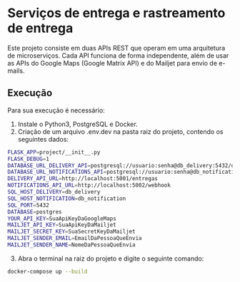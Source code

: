# Serviços de entrega e rastreamento de entrega
Este projeto consiste em duas APIs REST que operam em uma arquitetura de microserviços. Cada API funciona de forma independente, além de usar as APIs do Google Maps (Google Matrix API) e do Mailjet para envio de e-mails.

## Execução
Para sua execução é necessário:
1. Instale o Python3, PostgreSQL e Docker.
2. Criação de um arquivo .env.dev na pasta raiz do projeto, contendo os seguintes dados:
```sh
FLASK_APP=project/__init__.py
FLASK_DEBUG=1
DATABASE_URL_DELIVERY_API=postgresql://usuario:senha@db_delivery:5432/db_entregas
DATABASE_URL_NOTIFICATIONS_API=postgresql://usuario:senha@db_notification:5432/db_notificacoes
DELIVERY_API_URL=http://localhost:5001/entregas
NOTIFICATIONS_API_URL=http://localhost:5002/webhook
SQL_HOST_DELIVERY=db_delivery
SQL_HOST_NOTIFICATION=db_notification
SQL_PORT=5432
DATABASE=postgres
YOUR_API_KEY=SuaApiKeyDaGoogleMaps
MAILJET_API_KEY=SuaApiKeyDaMailjet
MAILJET_SECRET_KEY=SuaSecretKeyDaMailjet
MAILJET_SENDER_EMAIL=EmailDaPessoaQueEnvia
MAILJET_SENDER_NAME=NomeDaPessoaQueEnvia
```
3. Abra o terminal na raiz do projeto e digite o seguinte comando:
```sh
docker-compose up --build
```
